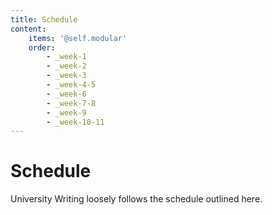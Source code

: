 ```yaml
---
title: Schedule
content:
    items: '@self.modular'
    order:
        - _week-1
        - _week-2
        - _week-3
        - _week-4-5
        - _week-6
        - _week-7-8
        - _week-9
        - _week-10-11
---
```


# Schedule

University Writing loosely follows the schedule outlined here. 
